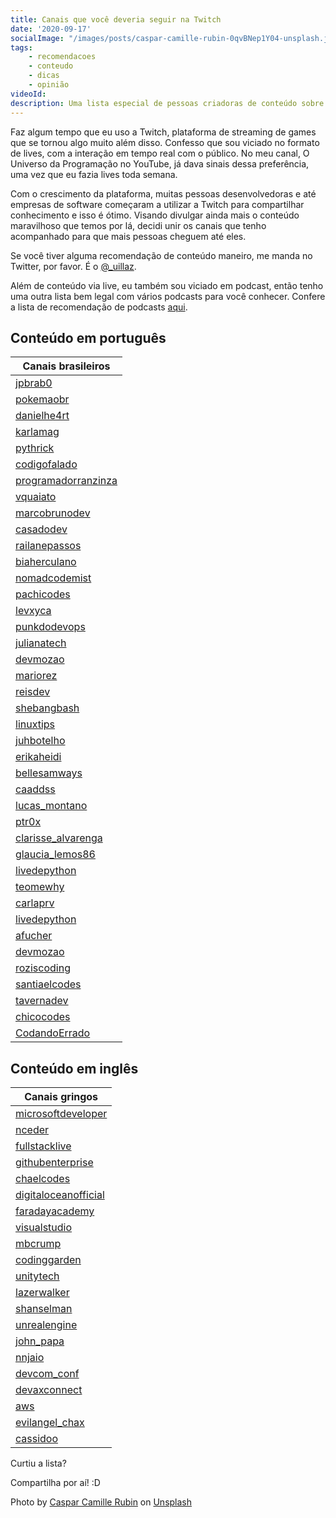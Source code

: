 ```yaml
---
title: Canais que você deveria seguir na Twitch
date: '2020-09-17'
socialImage: "/images/posts/caspar-camille-rubin-0qvBNep1Y04-unsplash.jpg"
tags:
    - recomendacoes
    - conteudo
    - dicas
    - opinião
videoId: 
description: Uma lista especial de pessoas criadoras de conteúdo sobre programação na Twitch.tv
---
```


Faz algum tempo que eu uso a Twitch, plataforma de streaming de games que se tornou algo muito além disso. Confesso que sou viciado no formato de lives, com a interação em tempo real com o público. No meu canal, O Universo da Programação no YouTube, já dava sinais dessa preferência, uma vez que eu fazia lives toda semana. 

Com o crescimento da plataforma, muitas pessoas desenvolvedoras e até empresas de software começaram a utilizar a Twitch para compartilhar conhecimento e isso é ótimo. Visando divulgar ainda mais o conteúdo maravilhoso que temos por lá, decidi unir os canais que tenho acompanhado para que mais pessoas cheguem até eles.

Se você tiver alguma recomendação de conteúdo maneiro, me manda no Twitter, por favor. É o [@_uillaz](https://twitter.com/_uillaz).

Além de conteúdo via live, eu também sou viciado em podcast, então tenho uma outra lista bem legal com vários podcasts para você conhecer. Confere a lista de recomendação de podcasts [aqui](/posts/recomendações-de-podcasts-variados-para-programadores-de-todos-os-níveis/).

## Conteúdo em português

| Canais brasileiros | 
| ------ | 
| [jpbrab0](https://www.twitch.tv/jpbrab0) | 
| [pokemaobr](https://www.twitch.tv/pokemaobr) | 
| [danielhe4rt](https://www.twitch.tv/danielhe4rt) | 
| [karlamag](https://www.twitch.tv/karlamag) | 
| [pythrick](https://www.twitch.tv/pythrick) | 
| [codigofalado](https://www.twitch.tv/codigofalado) | 
| [programadorranzinza](https://www.twitch.tv/programadorranzinza) | 
| [vquaiato](https://www.twitch.tv/vquaiato) | 
| [marcobrunodev](https://www.twitch.tv/marcobrunodev) | 
| [casadodev](https://www.twitch.tv/casadodev) | 
| [railanepassos](https://www.twitch.tv/railanepassos) | 
| [biaherculano](https://www.twitch.tv/biaherculano) | 
| [nomadcodemist](https://www.twitch.tv/nomadcodemist) | 
| [pachicodes](https://www.twitch.tv/pachicodes) | 
| [levxyca](https://www.twitch.tv/levxyca) | 
| [punkdodevops](https://www.twitch.tv/punkdodevops) | 
| [julianatech](https://www.twitch.tv/julianatech) | 
| [devmozao](https://www.twitch.tv/devmozao) | 
| [mariorez](https://www.twitch.tv/mariorez) | 
| [reisdev](https://www.twitch.tv/reisdev) | 
| [shebangbash](https://www.twitch.tv/shebangbash) | 
| [linuxtips](https://www.twitch.tv/linuxtips) | 
| [juhbotelho](https://www.twitch.tv/juhbotelho) | 
| [erikaheidi](https://www.twitch.tv/erikaheidi) | 
| [bellesamways](https://www.twitch.tv/bellesamways) | 
| [caaddss](https://www.twitch.tv/caaddss) | 
| [lucas_montano](https://www.twitch.tv/lucas_montano) | 
| [ptr0x](https://www.twitch.tv/ptr0x) | 
| [clarisse_alvarenga](https://www.twitch.tv/clarisse_alvarenga) | 
| [glaucia_lemos86](https://www.twitch.tv/glaucia_lemos86) | 
| [livedepython](https://www.twitch.tv/livedepython) | 
| [teomewhy](https://www.twitch.tv/teomewhy) | 
| [carlaprv](https://www.twitch.tv/carlaprv) | 
| [livedepython](https://www.twitch.tv/livedepython) | 
| [afucher](https://www.twitch.tv/afucher) | 
| [devmozao](https://www.twitch.tv/devmozao) | 
| [roziscoding](https://www.twitch.tv/roziscoding) | 
| [santiaelcodes](https://www.twitch.tv/santiaelcodes) | 
| [tavernadev](https://www.twitch.tv/tavernadev) | 
| [chicocodes](https://www.twitch.tv/chicocodes) | 
| [CodandoErrado](https://www.twitch.tv/CodandoErrado) | 

## Conteúdo em inglês

| Canais gringos | 
| ------ | 
| [microsoftdeveloper](https://www.twitch.tv/microsoftdeveloper) | 
| [nceder](https://www.twitch.tv/nceder) | 
| [fullstacklive](https://www.twitch.tv/fullstacklive) | 
| [githubenterprise](https://www.twitch.tv/githubenterprise) | 
| [chaelcodes](https://www.twitch.tv/chaelcodes) | 
| [digitaloceanofficial](https://www.twitch.tv/digitaloceanofficial) | 
| [faradayacademy](https://www.twitch.tv/faradayacademy) | 
| [visualstudio](https://www.twitch.tv/visualstudio) | 
| [mbcrump](https://www.twitch.tv/mbcrump) | 
| [codinggarden](https://www.twitch.tv/codinggarden) | 
| [unitytech](https://www.twitch.tv/unitytech) | 
| [lazerwalker](https://www.twitch.tv/lazerwalker) | 
| [shanselman](https://www.twitch.tv/shanselman) | 
| [unrealengine](https://www.twitch.tv/unrealengine) | 
| [john_papa](https://www.twitch.tv/john_papa) | 
| [nnjaio](https://www.twitch.tv/nnjaio) | 
| [devcom_conf](https://www.twitch.tv/devcom_conf) | 
| [devaxconnect](https://www.twitch.tv/devaxconnect) | 
| [aws](https://www.twitch.tv/aws) | 
| [evilangel_chax](https://www.twitch.tv/evilangel_chax) | 
| [cassidoo](https://www.twitch.tv/cassidoo) | 

Curtiu a lista?

Compartilha por aí! :D


<span>Photo by <a href="https://unsplash.com/@casparrubin?utm_source=unsplash&amp;utm_medium=referral&amp;utm_content=creditCopyText">Caspar Camille Rubin</a> on <a href="https://unsplash.com/s/photos/twitch?utm_source=unsplash&amp;utm_medium=referral&amp;utm_content=creditCopyText">Unsplash</a></span>
